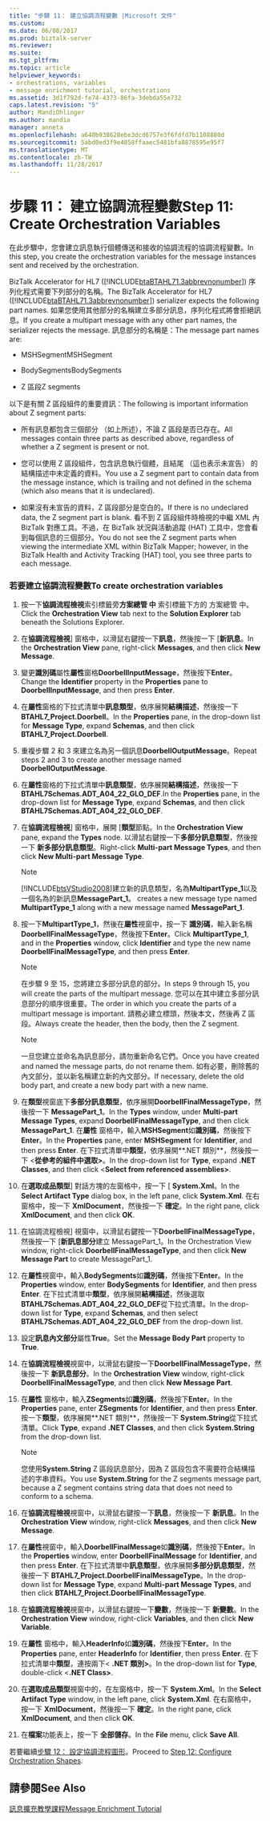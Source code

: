```yaml
---
title: "步驟 11： 建立協調流程變數 |Microsoft 文件"
ms.custom: 
ms.date: 06/08/2017
ms.prod: biztalk-server
ms.reviewer: 
ms.suite: 
ms.tgt_pltfrm: 
ms.topic: article
helpviewer_keywords:
- orchestrations, variables
- message enrichment tutorial, orchestrations
ms.assetid: 3d1f792d-fe74-4373-86fa-3debda55e732
caps.latest.revision: "5"
author: MandiOhlinger
ms.author: mandia
manager: anneta
ms.openlocfilehash: a640b938628ebe3dcd6757e3f6fdfd7b1108880d
ms.sourcegitcommit: 5abd0ed3f9e4858ffaaec5481bfa8878595e95f7
ms.translationtype: MT
ms.contentlocale: zh-TW
ms.lasthandoff: 11/28/2017
---
```

# <a name="step-11-create-orchestration-variables"></a><span data-ttu-id="19616-102">步驟 11： 建立協調流程變數</span><span class="sxs-lookup"><span data-stu-id="19616-102">Step 11: Create Orchestration Variables</span></span>
<span data-ttu-id="19616-103">在此步驟中，您會建立訊息執行個體傳送和接收的協調流程的協調流程變數。</span><span class="sxs-lookup"><span data-stu-id="19616-103">In this step, you create the orchestration variables for the message instances sent and received by the orchestration.</span></span>  
  
 <span data-ttu-id="19616-104">BizTalk Accelerator for HL7 ([!INCLUDE[btaBTAHL71.3abbrevnonumber](../../includes/btabtahl71-3abbrevnonumber-md.md)]) 序列化程式需要下列部分的名稱。</span><span class="sxs-lookup"><span data-stu-id="19616-104">The BizTalk Accelerator for HL7 ([!INCLUDE[btaBTAHL71.3abbrevnonumber](../../includes/btabtahl71-3abbrevnonumber-md.md)]) serializer expects the following part names.</span></span> <span data-ttu-id="19616-105">如果您使用其他部分的名稱建立多部分訊息，序列化程式將會拒絕訊息。</span><span class="sxs-lookup"><span data-stu-id="19616-105">If you create a multipart message with any other part names, the serializer rejects the message.</span></span> <span data-ttu-id="19616-106">訊息部分的名稱是：</span><span class="sxs-lookup"><span data-stu-id="19616-106">The message part names are:</span></span>  
  
-   <span data-ttu-id="19616-107">MSHSegment</span><span class="sxs-lookup"><span data-stu-id="19616-107">MSHSegment</span></span>  
  
-   <span data-ttu-id="19616-108">BodySegments</span><span class="sxs-lookup"><span data-stu-id="19616-108">BodySegments</span></span>  
  
-   <span data-ttu-id="19616-109">Z 區段</span><span class="sxs-lookup"><span data-stu-id="19616-109">Z segments</span></span>  
  
 <span data-ttu-id="19616-110">以下是有關 Z 區段組件的重要資訊：</span><span class="sxs-lookup"><span data-stu-id="19616-110">The following is important information about Z segment parts:</span></span>  
  
-   <span data-ttu-id="19616-111">所有訊息都包含三個部分 （如上所述），不論 Z 區段是否已存在。</span><span class="sxs-lookup"><span data-stu-id="19616-111">All messages contain three parts as described above, regardless of whether a Z segment is present or not.</span></span>  
  
-   <span data-ttu-id="19616-112">您可以使用 Z 區段組件，包含訊息執行個體，且結尾 （這也表示未宣告） 的結構描述中未定義的資料。</span><span class="sxs-lookup"><span data-stu-id="19616-112">You use a Z segment part to contain data from the message instance, which is trailing and not defined in the schema (which also means that it is undeclared).</span></span>  
  
-   <span data-ttu-id="19616-113">如果沒有未宣告的資料，Z 區段部分是空白的。</span><span class="sxs-lookup"><span data-stu-id="19616-113">If there is no undeclared data, the Z segment part is blank.</span></span> <span data-ttu-id="19616-114">看不到 Z 區段組件時檢視的中繼 XML 內 BizTalk 對應工具。不過，在 BizTalk 狀況與活動追蹤 (HAT) 工具中，您會看到每個訊息的三個部分。</span><span class="sxs-lookup"><span data-stu-id="19616-114">You do not see the Z segment parts when viewing the intermediate XML within BizTalk Mapper; however, in the BizTalk Health and Activity Tracking (HAT) tool, you see three parts to each message.</span></span>  
  
### <a name="to-create-orchestration-variables"></a><span data-ttu-id="19616-115">若要建立協調流程變數</span><span class="sxs-lookup"><span data-stu-id="19616-115">To create orchestration variables</span></span>  
  
1.  <span data-ttu-id="19616-116">按一下**協調流程檢視**索引標籤旁**方案總管 中** 索引標籤下方的 方案總管 中。</span><span class="sxs-lookup"><span data-stu-id="19616-116">Click the **Orchestration View** tab next to the **Solution Explorer** tab beneath the Solutions Explorer.</span></span>  
  
2.  <span data-ttu-id="19616-117">在**協調流程檢視**] 窗格中，以滑鼠右鍵按一下**訊息**，然後按一下 [**新訊息**。</span><span class="sxs-lookup"><span data-stu-id="19616-117">In the **Orchestration View** pane, right-click **Messages**, and then click **New Message**.</span></span>  
  
3.  <span data-ttu-id="19616-118">變更**識別碼**屬性**屬性**窗格**DoorbellInputMessage**，然後按下**Enter**。</span><span class="sxs-lookup"><span data-stu-id="19616-118">Change the **Identifier** property in the **Properties** pane to **DoorbellInputMessage**, and then press **Enter**.</span></span>  
  
4.  <span data-ttu-id="19616-119">在**屬性**窗格的下拉式清單中**訊息類型**，依序展開**結構描述**，然後按一下  **BTAHL7_Project.Doorbell**。</span><span class="sxs-lookup"><span data-stu-id="19616-119">In the **Properties** pane, in the drop-down list for **Message Type**, expand **Schemas**, and then click **BTAHL7_Project.Doorbell**.</span></span>  
  
5.  <span data-ttu-id="19616-120">重複步驟 2 和 3 來建立名為另一個訊息**DoorbellOutputMessage**。</span><span class="sxs-lookup"><span data-stu-id="19616-120">Repeat steps 2 and 3 to create another message named **DoorbellOutputMessage**.</span></span>  
  
6.  <span data-ttu-id="19616-121">在**屬性**窗格的下拉式清單中**訊息類型**，依序展開**結構描述**，然後按一下  **BTAHL7Schemas.ADT_A04_22_GLO_DEF**.</span><span class="sxs-lookup"><span data-stu-id="19616-121">In the **Properties** pane, in the drop-down list for **Message Type**, expand **Schemas**, and then click **BTAHL7Schemas.ADT_A04_22_GLO_DEF**.</span></span>  
  
7.  <span data-ttu-id="19616-122">在**協調流程檢視**] 窗格中，展開 [**類型**節點。</span><span class="sxs-lookup"><span data-stu-id="19616-122">In the **Orchestration View** pane, expand the **Types** node.</span></span> <span data-ttu-id="19616-123">以滑鼠右鍵按一下**多部分訊息類型**，然後按一下 **新多部分訊息類型**。</span><span class="sxs-lookup"><span data-stu-id="19616-123">Right-click **Multi-part Message Types**, and then click **New Multi-part Message Type**.</span></span>  
  
    > [!NOTE]
    >  [!INCLUDE[btsVStudio2008](../../includes/btsvstudio2008-md.md)]<span data-ttu-id="19616-124">建立新的訊息類型，名為**MultipartType_1**以及一個名為的新訊息**MessagePart_1**。</span><span class="sxs-lookup"><span data-stu-id="19616-124"> creates a new message type named **MultipartType_1** along with a new message named **MessagePart_1**.</span></span>  
  
8.  <span data-ttu-id="19616-125">按一下**MultipartType_1**，然後在**屬性**視窗中，按一下 **識別碼**，輸入新名稱**DoorbellFinalMessageType**，然後按下**Enter**。</span><span class="sxs-lookup"><span data-stu-id="19616-125">Click **MultipartType_1**, and in the **Properties** window, click **Identifier** and type the new name **DoorbellFinalMessageType**, and then press **Enter**.</span></span>  
  
    > [!NOTE]
    >  <span data-ttu-id="19616-126">在步驟 9 至 15，您將建立多部分訊息的部分。</span><span class="sxs-lookup"><span data-stu-id="19616-126">In steps 9 through 15, you will create the parts of the multipart message.</span></span> <span data-ttu-id="19616-127">您可以在其中建立多部分訊息部分的順序很重要。</span><span class="sxs-lookup"><span data-stu-id="19616-127">The order in which you create the parts of a multipart message is important.</span></span> <span data-ttu-id="19616-128">請務必建立標頭，然後本文，然後再 Z 區段。</span><span class="sxs-lookup"><span data-stu-id="19616-128">Always create the header, then the body, then the Z segment.</span></span>  
  
    > [!NOTE]
    >  <span data-ttu-id="19616-129">一旦您建立並命名為訊息部分，請勿重新命名它們。</span><span class="sxs-lookup"><span data-stu-id="19616-129">Once you have created and named the message parts, do not rename them.</span></span> <span data-ttu-id="19616-130">如有必要，刪除舊的內文部分，並以新名稱建立新的內文部分。</span><span class="sxs-lookup"><span data-stu-id="19616-130">If necessary, delete the old body part, and create a new body part with a new name.</span></span>  
  
9. <span data-ttu-id="19616-131">在**類型**視窗底下**多部分訊息類型**，依序展開**DoorbellFinalMessageType**，然後按一下  **MessagePart_1**。</span><span class="sxs-lookup"><span data-stu-id="19616-131">In the **Types** window, under **Multi-part Message Types**, expand **DoorbellFinalMessageType**, and then click **MessagePart_1**.</span></span> <span data-ttu-id="19616-132">在**屬性** 窗格中，輸入**MSHSegment**如**識別碼**，然後按下**Enter**。</span><span class="sxs-lookup"><span data-stu-id="19616-132">In the **Properties** pane, enter **MSHSegment** for **Identifier**, and then press **Enter**.</span></span> <span data-ttu-id="19616-133">在下拉式清單中**類型**，依序展開**.NET 類別**，然後按一下  \<**從參考的組件中選取\>**。</span><span class="sxs-lookup"><span data-stu-id="19616-133">In the drop-down list for **Type**, expand **.NET Classes**, and then click \<**Select from referenced assemblies\>**.</span></span>  
  
10. <span data-ttu-id="19616-134">在**選取成品類型**] 對話方塊的左窗格中，按一下 [ **System.Xml**。</span><span class="sxs-lookup"><span data-stu-id="19616-134">In the **Select Artifact Type** dialog box, in the left pane, click **System.Xml**.</span></span> <span data-ttu-id="19616-135">在右窗格中，按一下  **XmlDocument**，然後按一下 **確定**。</span><span class="sxs-lookup"><span data-stu-id="19616-135">In the right pane, click **XmlDocument**, and then click **OK**.</span></span>  
  
11. <span data-ttu-id="19616-136">在協調流程檢視] 視窗中，以滑鼠右鍵按一下**DoorbellFinalMessageType**，然後按一下 [**新訊息部分**建立 MessagePart_1。</span><span class="sxs-lookup"><span data-stu-id="19616-136">In the Orchestration View window, right-click **DoorbellFinalMessageType**, and then click **New Message Part** to create MessagePart_1.</span></span>  
  
12. <span data-ttu-id="19616-137">在**屬性**視窗中，輸入**BodySegments**如**識別碼**，然後按下**Enter**。</span><span class="sxs-lookup"><span data-stu-id="19616-137">In the **Properties** window, enter **BodySegments** for **Identifier**, and then press **Enter**.</span></span> <span data-ttu-id="19616-138">在下拉式清單中**類型**，依序展開**結構描述**，然後選取**BTAHL7Schemas.ADT_A04_22_GLO_DEF**從下拉式清單。</span><span class="sxs-lookup"><span data-stu-id="19616-138">In the drop-down list for **Type**, expand **Schemas**, and then select **BTAHL7Schemas.ADT_A04_22_GLO_DEF** from the drop-down list.</span></span>  
  
13. <span data-ttu-id="19616-139">設定**訊息內文部分**屬性**True**。</span><span class="sxs-lookup"><span data-stu-id="19616-139">Set the **Message Body Part** property to **True**.</span></span>  
  
14. <span data-ttu-id="19616-140">在**協調流程檢視**視窗中，以滑鼠右鍵按一下**DoorbellFinalMessageType**，然後按一下 **新訊息部分**。</span><span class="sxs-lookup"><span data-stu-id="19616-140">In the **Orchestration View** window, right-click **DoorbellFinalMessageType**, and then click **New Message Part**.</span></span>  
  
15. <span data-ttu-id="19616-141">在**屬性** 窗格中，輸入**ZSegments**如**識別碼**，然後按下**Enter**。</span><span class="sxs-lookup"><span data-stu-id="19616-141">In the **Properties** pane, enter **ZSegments** for **Identifier**, and then press **Enter**.</span></span> <span data-ttu-id="19616-142">按一下**類型**，依序展開**.NET 類別**，然後按一下  **System.String**從下拉式清單。</span><span class="sxs-lookup"><span data-stu-id="19616-142">Click **Type**, expand **.NET Classes**, and then click **System.String** from the drop-down list.</span></span>  
  
    > [!NOTE]
    >  <span data-ttu-id="19616-143">您使用**System.String** Z 區段訊息部分，因為 Z 區段包含不需要符合結構描述的字串資料。</span><span class="sxs-lookup"><span data-stu-id="19616-143">You use **System.String** for the Z segments message part, because a Z segment contains string data that does not need to conform to a schema.</span></span>  
  
16. <span data-ttu-id="19616-144">在**協調流程檢視**視窗中，以滑鼠右鍵按一下**訊息**，然後按一下 **新訊息**。</span><span class="sxs-lookup"><span data-stu-id="19616-144">In the **Orchestration View** window, right-click **Messages**, and then click **New Message**.</span></span>  
  
17. <span data-ttu-id="19616-145">在**屬性**視窗中，輸入**DoorbellFinalMessage**如**識別碼**，然後按下**Enter**。</span><span class="sxs-lookup"><span data-stu-id="19616-145">In the **Properties** window, enter **DoorbellFinalMessage** for **Identifier**, and then press **Enter**.</span></span> <span data-ttu-id="19616-146">在下拉式清單中**訊息類型**，依序展開**多部分訊息類型**，然後按一下  **BTAHL7_Project.DoorbellFinalMessageType**。</span><span class="sxs-lookup"><span data-stu-id="19616-146">In the drop-down list for **Message Type**, expand **Multi-part Message Types**, and then click **BTAHL7_Project.DoorbellFinalMessageType**.</span></span>  
  
18. <span data-ttu-id="19616-147">在**協調流程檢視**視窗中，以滑鼠右鍵按一下**變數**，然後按一下 **新變數**。</span><span class="sxs-lookup"><span data-stu-id="19616-147">In the **Orchestration View** window, right-click **Variables**, and then click **New Variable**.</span></span>  
  
19. <span data-ttu-id="19616-148">在**屬性** 窗格中，輸入**HeaderInfo**如**識別碼**，然後按下**Enter**。</span><span class="sxs-lookup"><span data-stu-id="19616-148">In the **Properties** pane, enter **HeaderInfo** for **Identifier**, then press **Enter**.</span></span> <span data-ttu-id="19616-149">在下拉式清單中**類型**，連按兩下\< **.NET 類別\>**。</span><span class="sxs-lookup"><span data-stu-id="19616-149">In the drop-down list for **Type**, double-click \<**.NET Class\>**.</span></span>  
  
20. <span data-ttu-id="19616-150">在**選取成品類型**視窗中的，在左窗格中，按一下  **System.Xml**。</span><span class="sxs-lookup"><span data-stu-id="19616-150">In the **Select Artifact Type** window, in the left pane, click **System.Xml**.</span></span> <span data-ttu-id="19616-151">在右窗格中，按一下  **XmlDocument**，然後按一下 **確定**。</span><span class="sxs-lookup"><span data-stu-id="19616-151">In the right pane, click **XmlDocument**, and then click **OK**.</span></span>  
  
21. <span data-ttu-id="19616-152">在**檔案**功能表上，按一下 **全部儲存**。</span><span class="sxs-lookup"><span data-stu-id="19616-152">In the **File** menu, click **Save All**.</span></span>  
  
 <span data-ttu-id="19616-153">若要繼續[步驟 12： 設定協調流程圖形](../../adapters-and-accelerators/accelerator-hl7/step-12-configure-orchestration-shapes.md)。</span><span class="sxs-lookup"><span data-stu-id="19616-153">Proceed to [Step 12: Configure Orchestration Shapes](../../adapters-and-accelerators/accelerator-hl7/step-12-configure-orchestration-shapes.md).</span></span>  
  
## <a name="see-also"></a><span data-ttu-id="19616-154">請參閱</span><span class="sxs-lookup"><span data-stu-id="19616-154">See Also</span></span>  
 [<span data-ttu-id="19616-155">訊息擴充教學課程</span><span class="sxs-lookup"><span data-stu-id="19616-155">Message Enrichment Tutorial</span></span>](../../adapters-and-accelerators/accelerator-hl7/message-enrichment-tutorial.md)